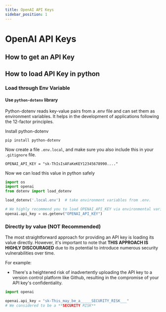 ```yaml
---
title: OpenAI API Keys
sidebar_position: 1
---
```


# OpenAI API Keys

## How to get an API Key

## How to load API Key in python

### Load through Env Variable

#### Use `python-dotenv` library

Python-dotenv reads key-value pairs from a .env file and can set them as environment variables. It helps in the
development of applications following the 12-factor principles.

Install python-dotenv

```shell
pip install python-dotenv
```

Now create a file `.env.local`, and make sure you also include this in your `.gitignore` file.

```shell title=".env.local"
OPENAI_API_KEY = "sk-ThIsIsAFaKeKEY12345678990...."
```

Now we can load this value in python safely

```python
import os
import openai
from dotenv import load_dotenv

load_dotenv('.local.env')  # take environment variables from .env.

# We highly recommend you to load OPENAI_API_KEY via environmental variable 
openai.api_key = os.getenv("OPENAI_API_KEY")

```
### Directly by value (NOT Recommended)

The most straightforward approach for providing an API key is loading its value directly. However, it's important to
note that **THIS APPROACH IS HIGHLY DISCOURAGED** due to its potential to introduce numerous security vulnerabilities
over time.

For example:

* There's a heightened risk of inadvertently uploading the API key to a version control platform like Github, resulting
  in the compromise of your API key's confidentiality.

```python
import openai

openai.api_key = "sk-This_may_be_a_____SECURITY_RISK___"
# We considered to be a **SECURITY RISK**
```



